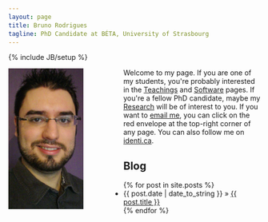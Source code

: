 ```yaml
---
layout: page
title: Bruno Rodrigues
tagline: PhD Candidate at BÉTA, University of Strasbourg
---
```

{% include JB/setup %}

<div style="float: left;margin: 0px 80px 50px 0px">
    <img src="/assets/images/profile.png" width="150" height="282"/>
</div>

Welcome to my page.
If you are one of my students, you're probably interested in the [Teachings](/pages/Teachings.html) and [Software](/pages/software.html) pages. If you're a fellow PhD candidate, maybe my [Research](/pages/Research.html) will be of interest to you. If you want to [email me](mailto:brodrigues@unistra.fr), you can click on the red envelope at the top-right corner of any page. You can also follow me on [identi.ca](https://www.identi.ca/brodrigues).

  
## Blog

<ul class="posts">
  {% for post in site.posts %}
    <li><span>{{ post.date | date_to_string }}</span> &raquo; <a href="{{ BASE_PATH }}{{ post.url }}">{{ post.title }}</a></li>
  {% endfor %}
</ul>



